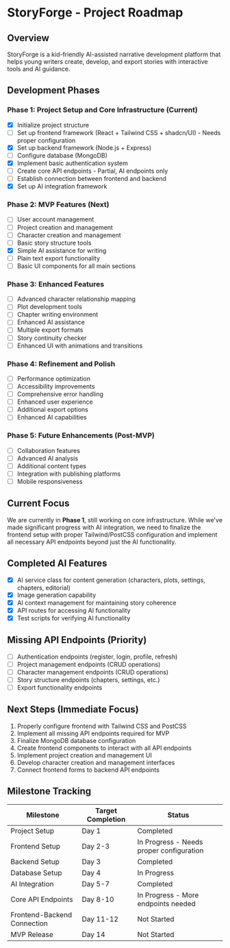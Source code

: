 # StoryForge - Project Roadmap

## Overview
StoryForge is a kid-friendly AI-assisted narrative development platform that helps young writers create, develop, and export stories with interactive tools and AI guidance.

## Development Phases

### Phase 1: Project Setup and Core Infrastructure (Current)
- [x] Initialize project structure
- [ ] Set up frontend framework (React + Tailwind CSS + shadcn/UI) - Needs proper configuration
- [x] Set up backend framework (Node.js + Express)
- [ ] Configure database (MongoDB)
- [x] Implement basic authentication system
- [ ] Create core API endpoints - Partial, AI endpoints only
- [ ] Establish connection between frontend and backend
- [x] Set up AI integration framework

### Phase 2: MVP Features (Next)
- [ ] User account management
- [ ] Project creation and management
- [ ] Character creation and management
- [ ] Basic story structure tools
- [x] Simple AI assistance for writing
- [ ] Plain text export functionality
- [ ] Basic UI components for all main sections

### Phase 3: Enhanced Features
- [ ] Advanced character relationship mapping
- [ ] Plot development tools
- [ ] Chapter writing environment
- [ ] Enhanced AI assistance
- [ ] Multiple export formats
- [ ] Story continuity checker
- [ ] Enhanced UI with animations and transitions

### Phase 4: Refinement and Polish
- [ ] Performance optimization
- [ ] Accessibility improvements
- [ ] Comprehensive error handling
- [ ] Enhanced user experience
- [ ] Additional export options
- [ ] Enhanced AI capabilities

### Phase 5: Future Enhancements (Post-MVP)
- [ ] Collaboration features
- [ ] Advanced AI analysis
- [ ] Additional content types
- [ ] Integration with publishing platforms
- [ ] Mobile responsiveness

## Current Focus
We are currently in **Phase 1**, still working on core infrastructure. While we've made significant progress with AI integration, we need to finalize the frontend setup with proper Tailwind/PostCSS configuration and implement all necessary API endpoints beyond just the AI functionality.

## Completed AI Features
- [x] AI service class for content generation (characters, plots, settings, chapters, editorial)
- [x] Image generation capability
- [x] AI context management for maintaining story coherence
- [x] API routes for accessing AI functionality
- [x] Test scripts for verifying AI functionality

## Missing API Endpoints (Priority)
- [ ] Authentication endpoints (register, login, profile, refresh)
- [ ] Project management endpoints (CRUD operations)
- [ ] Character management endpoints (CRUD operations)
- [ ] Story structure endpoints (chapters, settings, etc.)
- [ ] Export functionality endpoints

## Next Steps (Immediate Focus)
1. Properly configure frontend with Tailwind CSS and PostCSS
2. Implement all missing API endpoints required for MVP
3. Finalize MongoDB database configuration
4. Create frontend components to interact with all API endpoints
5. Implement project creation and management UI
6. Develop character creation and management interfaces
7. Connect frontend forms to backend API endpoints

## Milestone Tracking
| Milestone | Target Completion | Status |
|-----------|-------------------|--------|
| Project Setup | Day 1 | Completed |
| Frontend Setup | Day 2-3 | In Progress - Needs proper configuration |
| Backend Setup | Day 3 | Completed |
| Database Setup | Day 4 | In Progress |
| AI Integration | Day 5-7 | Completed |
| Core API Endpoints | Day 8-10 | In Progress - More endpoints needed |
| Frontend-Backend Connection | Day 11-12 | Not Started |
| MVP Release | Day 14 | Not Started | 